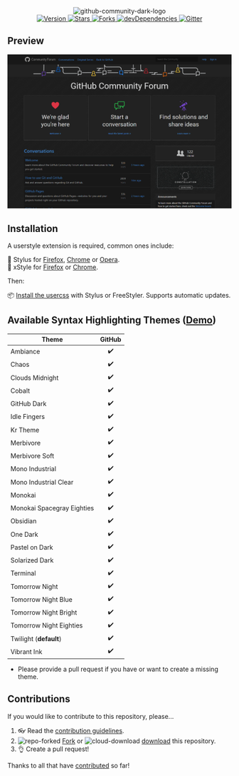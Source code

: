 <p align="center">
  <img alt="github-community-dark-logo" src="https://rawgit.com/StylishThemes/logos/master/github-community.dark/github-communitydark.svg" width="580">
  <br>
  <a href="https://github.com/StylishThemes/GitHub-Community-Dark/tags">
    <img src="https://img.shields.io/github/tag/StylishThemes/GitHub-Community-Dark.svg?label=version&style=flat" alt="Version">
  </a>
  <a href="https://github.com/StylishThemes/GitHub-Community-Dark/stargazers">
    <img src="http://github-svg-buttons.herokuapp.com/star.svg?user=StylishThemes&repo=GitHub-Community-Dark&style=flat&background=007ec6" alt="Stars">
  </a>
  <a href="https://github.com/StylishThemes/GitHub-Community-Dark/network">
    <img src="https://img.shields.io/github/forks/StylishThemes/GitHub-Community-Dark.svg?style=flat" alt="Forks">
  </a>
  <a href="https://david-dm.org/StylishThemes/GitHub-Community-Dark?type=dev">
    <img src="https://img.shields.io/david/dev/StylishThemes/GitHub-Community-Dark.svg?label=devDependencies&style=flat" alt="devDependencies">
  </a>
  <a href="https://gitter.im/StylishThemes/GitHub-Community-Dark">
    <img src="https://img.shields.io/gitter/room/StylishThemes/Github-Community-Dark.js.svg?maxAge=2592000&style=flat" alt="Gitter">
  </a>
</p>

## Preview
![](./images/screenshots/after_blue.png)

## Installation

A userstyle extension is required, common ones include:

🎨 Stylus for [Firefox](https://addons.mozilla.org/en-US/firefox/addon/styl-us/), [Chrome](https://chrome.google.com/webstore/detail/stylus/clngdbkpkpeebahjckkjfobafhncgmne) or [Opera](https://addons.opera.com/en-gb/extensions/details/stylus/).<br>
🎨 xStyle for [Firefox](https://addons.mozilla.org/firefox/addon/xstyle/) or [Chrome](https://chrome.google.com/webstore/detail/xstyle/hncgkmhphmncjohllpoleelnibpmccpj).

Then:

📦 [Install the usercss](https://github.com/StylishThemes/Wikipedia-Dark/raw/master/wikipedia-dark.user.css) with Stylus or FreeStyler. Supports automatic updates.

## Available Syntax Highlighting Themes ([Demo](https://stylishthemes.github.io/GitHub-Dark/))

| Theme                      | GitHub |
|----------------------------|:------:|
| Ambiance                   |   ✔️    |
| Chaos                      |   ✔️    |
| Clouds Midnight            |   ✔️    |
| Cobalt                     |   ✔️    |
| GitHub Dark                |   ✔️    |
| Idle Fingers               |   ✔️    |
| Kr Theme                   |   ✔️    |
| Merbivore                  |   ✔️    |
| Merbivore Soft             |   ✔️    |
| Mono Industrial            |   ✔️    |
| Mono Industrial Clear      |   ✔️    |
| Monokai                    |   ✔️    |
| Monokai Spacegray Eighties |   ✔️    |
| Obsidian                   |   ✔️    |
| One Dark                   |   ✔️    |
| Pastel on Dark             |   ✔️    |
| Solarized Dark             |   ✔️    |
| Terminal                   |   ✔️    |
| Tomorrow Night             |   ✔️    |
| Tomorrow Night Blue        |   ✔️    |
| Tomorrow Night Bright      |   ✔️    |
| Tomorrow Night Eighties    |   ✔️    |
| Twilight (**default**)     |   ✔️    |
| Vibrant Ink                |   ✔️    |

- Please provide a pull request if you have or want to create a missing theme.

## Contributions

If you would like to contribute to this repository, please...

1. 👓 Read the [contribution guidelines](./.github/CONTRIBUTING.md).
1. ![repo-forked](https://user-images.githubusercontent.com/136959/42383736-c4cb0db8-80fd-11e8-91ca-12bae108bccc.png) [Fork](https://github.com/StylishThemes/GitHub-Community-Dark/fork) or ![cloud-download](https://user-images.githubusercontent.com/136959/42401932-9ee9cae0-813d-11e8-8691-16e29a85d3b9.png) [download](https://github.com/StylishThemes/GitHub-Community-Dark/archive/master.zip) this repository.
1. 👌 Create a pull request!

Thanks to all that have [contributed](./AUTHORS) so far!
